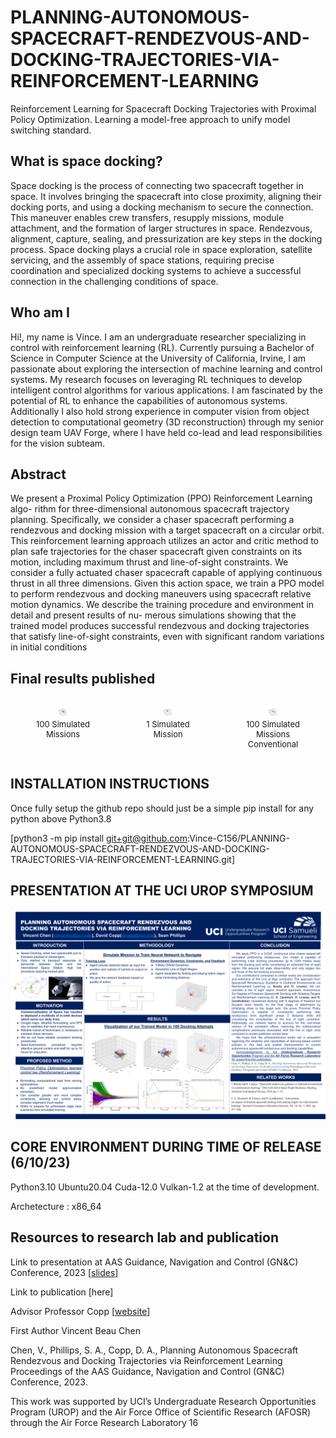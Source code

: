 # PLANNING-AUTONOMOUS-SPACECRAFT-RENDEZVOUS-AND-DOCKING-TRAJECTORIES-VIA-REINFORCEMENT-LEARNING
Reinforcement Learning for Spacecraft Docking Trajectories with Proximal Policy Optimization. Learning a model-free approach to unify model switching standard.

## What is space docking?
Space docking is the process of connecting two spacecraft together in space. It involves bringing the spacecraft into close proximity, aligning their docking ports, and using a docking mechanism to secure the connection. This maneuver enables crew transfers, resupply missions, module attachment, and the formation of larger structures in space. Rendezvous, alignment, capture, sealing, and pressurization are key steps in the docking process. Space docking plays a crucial role in space exploration, satellite servicing, and the assembly of space stations, requiring precise coordination and specialized docking systems to achieve a successful connection in the challenging conditions of space.

## Who am I
Hi!, my name is Vince. I am an undergraduate researcher specializing in control with reinforcement learning (RL). Currently pursuing a Bachelor of Science in Computer Science at the University of California, Irvine, I am passionate about exploring the intersection of machine learning and control systems. My research focuses on leveraging RL techniques to develop intelligent control algorithms for various applications. I am fascinated by the potential of RL to enhance the capabilities of autonomous systems. Additionally I also hold strong experience in computer vision from object detection to computational geometry (3D reconstruction) through my senior design team UAV Forge, where I have held co-lead and lead responsibilities for the vision subteam.

## Abstract
We present a Proximal Policy Optimization (PPO) Reinforcement Learning algo-
rithm for three-dimensional autonomous spacecraft trajectory planning. Specifically,
we consider a chaser spacecraft performing a rendezvous and docking mission with
a target spacecraft on a circular orbit. This reinforcement learning approach utilizes
an actor and critic method to plan safe trajectories for the chaser spacecraft given
constraints on its motion, including maximum thrust and line-of-sight constraints.
We consider a fully actuated chaser spacecraft capable of applying continuous thrust
in all three dimensions. Given this action space, we train a PPO model to perform
rendezvous and docking maneuvers using spacecraft relative motion dynamics. We
describe the training procedure and environment in detail and present results of nu-
merous simulations showing that the trained model produces successful rendezvous
and docking trajectories that satisfy line-of-sight constraints, even with significant
random variations in initial conditions

## Final results published
<div style="display: flex; justify-content: space-between;">
  <figure style="text-align: center; width: 20%;">
    <img src="https://raw.githubusercontent.com/Vince-C156/PLANNING-AUTONOMOUS-SPACECRAFT-RENDEZVOUS-AND-DOCKING-TRAJECTORIES-VIA-REINFORCEMENT-LEARNING/1e744758088842f3eeb2445dbdfc8c2a8fb2c7a3/misc/view1newlos.svg" alt="Image 1" style="width: 20%;">
    <figcaption style="font-size: small;">100 Simulated Missions</figcaption>
  </figure>
  <figure style="text-align: center; width: 20%;">
    <img src="https://raw.githubusercontent.com/Vince-C156/PLANNING-AUTONOMOUS-SPACECRAFT-RENDEZVOUS-AND-DOCKING-TRAJECTORIES-VIA-REINFORCEMENT-LEARNING/323d2620649c80c0c6f77b5b48dc91ae0750c7d6/misc/run15shortzoom%20(1).svg" alt="Image 2" style="width: 20%;">
    <figcaption style="font-size: small;">1 Simulated Mission</figcaption>
  </figure>
  <figure style="text-align: center; width: 20%;">
    <img src="https://raw.githubusercontent.com/Vince-C156/PLANNING-AUTONOMOUS-SPACECRAFT-RENDEZVOUS-AND-DOCKING-TRAJECTORIES-VIA-REINFORCEMENT-LEARNING/4dcce89938472fa7a986b863b52275e5e6001590/misc/view1oldlos.svg" alt="Image 3" style="width: 20%;">
    <figcaption style="font-size: small;">100 Simulated Missions Conventional</figcaption>
  </figure>
</div>

## INSTALLATION INSTRUCTIONS

Once fully setup the github repo should just be a simple pip install for any python above Python3.8

[python3 -m pip install git+git@github.com:Vince-C156/PLANNING-AUTONOMOUS-SPACECRAFT-RENDEZVOUS-AND-DOCKING-TRAJECTORIES-VIA-REINFORCEMENT-LEARNING.git]

## PRESENTATION AT THE UCI UROP SYMPOSIUM
![UROP Symposium Poster Presentation](https://raw.githubusercontent.com/Vince-C156/PLANNING-AUTONOMOUS-SPACECRAFT-RENDEZVOUS-AND-DOCKING-TRAJECTORIES-VIA-REINFORCEMENT-LEARNING/418cbda5307087b857e35ee0f2a6eb84fa8ee8d6/misc/ARPOD.pptx%20(2).png)

## CORE ENVIRONMENT DURING TIME OF RELEASE (6/10/23)
Python3.10 Ubuntu20.04 Cuda-12.0 Vulkan-1.2 at the time of development.

Archetecture : x86_64


## Resources to research lab and publication
Link to presentation at AAS Guidance, Navigation and Control (GN&C) Conference, 2023 [[slides](https://docs.google.com/presentation/d/1PnKZOP27mqJtLG8vqgT4AOFqMHhQYM8q/edit?usp=sharing&ouid=109971343941983675406&rtpof=true&sd=true)]


Link to publication [here]

Advisor Professor Copp [[website](https://dcopp.eng.uci.edu/index.html)]

First Author Vincent Beau Chen

Chen, V., Phillips, S. A., Copp, D. A., Planning Autonomous Spacecraft Rendezvous and Docking Trajectories via Reinforcement Learning Proceedings of the AAS Guidance, Navigation and Control (GN&C) Conference, 2023.

This work was supported by UCI’s Undergraduate Research Opportunities Program (UROP) and
the Air Force Office of Scientific Research (AFOSR) through the Air Force Research Laboratory
16
